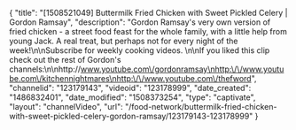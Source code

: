 {
    "title": "[1508521049] Buttermilk Fried Chicken with Sweet Pickled Celery | Gordon Ramsay",
    "description": "Gordon Ramsay's very own version of fried chicken - a street food feast for the whole family, with a little help from young Jack. A real treat, but perhaps not for every night of the week!\n\nSubscribe for weekly cooking videos. \n\nIf you liked this clip check out the rest of Gordon's channels:\n\nhttp:\/\/www.youtube.com\/gordonramsay\nhttp:\/\/www.youtube.com\/kitchennightmares\nhttp:\/\/www.youtube.com\/thefword",
    "channelid": "123179143",
    "videoid": "123178999",
    "date_created": "1486832401",
    "date_modified": "1508373254",
    "type": "captivate",
    "layout": "channelVideo",
    "url": "\/food-network\/buttermilk-fried-chicken-with-sweet-pickled-celery-gordon-ramsay\/123179143-123178999"
}